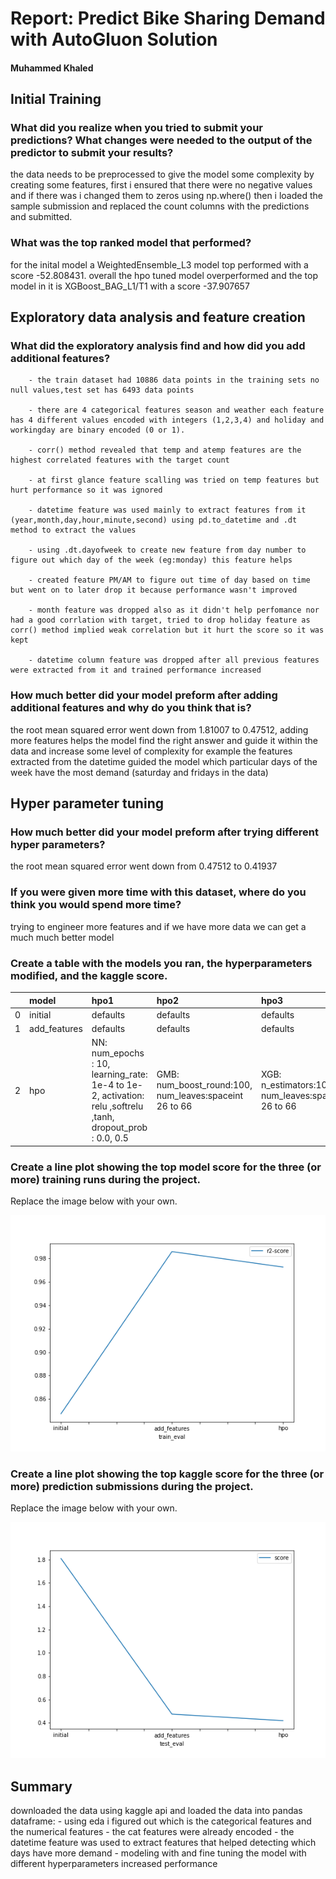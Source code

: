 # Report: Predict Bike Sharing Demand with AutoGluon Solution
#### Muhammed Khaled

## Initial Training
### What did you realize when you tried to submit your predictions? What changes were needed to the output of the predictor to submit your results?
 the data needs to be preprocessed to give the model some complexity by creating some features, first i ensured that there were no negative values and if there was i changed them to zeros using np.where() then i loaded the sample submission and replaced the count columns with the predictions and submitted.

### What was the top ranked model that performed?
 for the inital model a WeightedEnsemble_L3 model top performed with a score -52.808431. overall the hpo tuned model overperformed and the top model in it is XGBoost_BAG_L1/T1 with a score -37.907657 

## Exploratory data analysis and feature creation
### What did the exploratory analysis find and how did you add additional features?
   
        
        - the train dataset had 10886 data points in the training sets no null values,test set has 6493 data points

        - there are 4 categorical features season and weather each feature has 4 different values encoded with integers (1,2,3,4) and holiday and workingday are binary encoded (0 or 1).

        - corr() method revealed that temp and atemp features are the highest correlated features with the target count

        - at first glance feature scalling was tried on temp features but hurt performance so it was ignored

        - datetime feature was used mainly to extract features from it (year,month,day,hour,minute,second) using pd.to_datetime and .dt method to extract the values  

        - using .dt.dayofweek to create new feature from day number to figure out which day of the week (eg:monday) this feature helps

        - created feature PM/AM to figure out time of day based on time but went on to later drop it because performance wasn't improved

        - month feature was dropped also as it didn't help perfomance nor had a good corrlation with target, tried to drop holiday feature as corr() method implied weak correlation but it hurt the score so it was kept

        - datetime column feature was dropped after all previous features were extracted from it and trained performance increased  



### How much better did your model preform after adding additional features and why do you think that is?
 the root mean squared error went down from 1.81007 to 0.47512, adding more features helps the model find the right answer and guide it within the data and increase some level of complexity for example the features extracted from the datetime guided the model which particular days of the week have the most demand (saturday and fridays in the data)

## Hyper parameter tuning
### How much better did your model preform after trying different hyper parameters?
 the root mean squared error went down from 0.47512 to 0.41937

### If you were given more time with this dataset, where do you think you would spend more time?
 trying to engineer more features and if we have more data we can get a much much better model

### Create a table with the models you ran, the hyperparameters modified, and the kaggle score.
|    | model        | hpo1                                                                                                        | hpo2                                                   | hpo3                                                  |   score |
|---:|:-------------|:------------------------------------------------------------------------------------------------------------|:-------------------------------------------------------|:------------------------------------------------------|--------:|
|  0 | initial      | defaults                                                                                                    | defaults                                               | defaults                                              | 1.81007 |
|  1 | add_features | defaults                                                                                                    | defaults                                               | defaults                                              | 0.47512 |
|  2 | hpo          | NN: num_epochs : 10, learning_rate: 1e-4 to 1e-2, activation: relu ,softrelu ,tanh, dropout_prob : 0.0, 0.5 | GMB: num_boost_round:100, num_leaves:spaceint 26 to 66 | XGB: n_estimators:10000, num_leaves:spaceint 26 to 66 | 0.41937 |

### Create a line plot showing the top model score for the three (or more) training runs during the project.

 Replace the image below with your own.

![model_train_score.png](img/model_train_score.png)

### Create a line plot showing the top kaggle score for the three (or more) prediction submissions during the project.

 Replace the image below with your own.

![model_test_score.png](img/model_test_score.png)

## Summary
 downloaded the data using kaggle api and loaded the data into pandas dataframe:
        - using eda i figured out which is the categorical features and the numerical features 
        - the cat features were already encoded 
        - the datetime feature was used to extract features that helped detecting which days have more demand
        - modeling with and fine tuning the model with different hyperparameters increased performance
